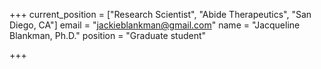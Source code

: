 +++
current_position = ["Research Scientist", "Abide Therapeutics", "San Diego, CA"]
email = "jackieblankman@gmail.com"
name = "Jacqueline Blankman, Ph.D."
position = "Graduate student"

+++

